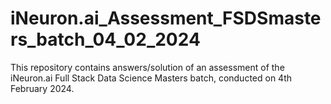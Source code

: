 # iNeuron.ai_Assessment_FSDSmasters_batch_04_02_2024
This repository contains answers/solution of an assessment of the iNeuron.ai Full Stack Data Science Masters batch, conducted on 4th February 2024.
